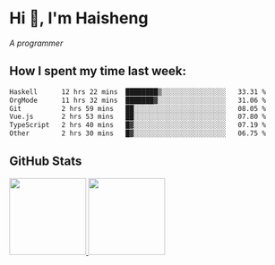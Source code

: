 
# Hi 👋, I'm Haisheng

*A programmer*



## How I spent my time last week:
<!--START_SECTION:waka-->

```txt
Haskell      12 hrs 22 mins  ████████▒░░░░░░░░░░░░░░░░   33.31 %
OrgMode      11 hrs 32 mins  ███████▓░░░░░░░░░░░░░░░░░   31.06 %
Git          2 hrs 59 mins   ██░░░░░░░░░░░░░░░░░░░░░░░   08.05 %
Vue.js       2 hrs 53 mins   ██░░░░░░░░░░░░░░░░░░░░░░░   07.80 %
TypeScript   2 hrs 40 mins   █▓░░░░░░░░░░░░░░░░░░░░░░░   07.19 %
Other        2 hrs 30 mins   █▓░░░░░░░░░░░░░░░░░░░░░░░   06.75 %
```

<!--END_SECTION:waka-->

## GitHub Stats

<a href="https://github.com/hw202207">
  <img height="137px" src="https://github-readme-stats.vercel.app/api?username=hw202207&hide_title=false&hide_border=true&show_icons=true&include_all_commits=true&count_private=true&line_height=21&theme=" />
  <img height="137px" src="https://github-readme-stats.vercel.app/api/top-langs/?username=hw202207&hide_title=true&hide_border=true&layout=compact&langs_count=6&theme=" />
</a>
